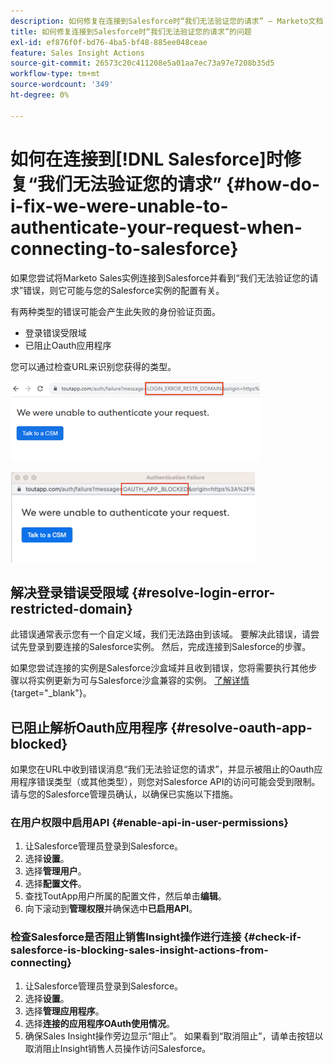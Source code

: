 ```yaml
---
description: 如何修复在连接到Salesforce时“我们无法验证您的请求” — Marketo文档 — 产品文档
title: 如何修复连接到Salesforce时“我们无法验证您的请求”的问题
exl-id: ef876f0f-bd76-4ba5-bf48-885ee048ceae
feature: Sales Insight Actions
source-git-commit: 26573c20c411208e5a01aa7ec73a97e7208b35d5
workflow-type: tm+mt
source-wordcount: '349'
ht-degree: 0%

---
```


# 如何在连接到[!DNL Salesforce]时修复“我们无法验证您的请求” {#how-do-i-fix-we-were-unable-to-authenticate-your-request-when-connecting-to-salesforce}

如果您尝试将Marketo Sales实例连接到Salesforce并看到“我们无法验证您的请求”错误，则它可能与您的Salesforce实例的配置有关。

有两种类型的错误可能会产生此失败的身份验证页面。

* 登录错误受限域
* 已阻止Oauth应用程序

您可以通过检查URL来识别您获得的类型。

![](assets/how-do-i-fix-we-were-unable-to-authenticate-1.png)

![](assets/how-do-i-fix-we-were-unable-to-authenticate-2.png)

## 解决登录错误受限域 {#resolve-login-error-restricted-domain}

此错误通常表示您有一个自定义域，我们无法路由到该域。 要解决此错误，请尝试先登录到要连接的Salesforce实例。 然后，完成连接到Salesforce的步骤。

如果您尝试连接的实例是Salesforce沙盒域并且收到错误，您将需要执行其他步骤以将实例更新为可与Salesforce沙盒兼容的实例。 [了解详情](/help/marketo/product-docs/marketo-sales-insight/actions/crm/salesforce-integration/set-up-a-sales-insight-actions-sandbox.md){target="_blank"}。

## 已阻止解析Oauth应用程序 {#resolve-oauth-app-blocked}

如果您在URL中收到错误消息“我们无法验证您的请求”，并显示被阻止的Oauth应用程序错误类型（或其他类型），则您对Salesforce API的访问可能会受到限制。 请与您的Salesforce管理员确认，以确保已实施以下措施。

### 在用户权限中启用API {#enable-api-in-user-permissions}

1. 让Salesforce管理员登录到Salesforce。
1. 选择&#x200B;**设置**。
1. 选择&#x200B;**管理用户**。
1. 选择&#x200B;**配置文件**。
1. 查找ToutApp用户所属的配置文件，然后单击&#x200B;**编辑**。
1. 向下滚动到&#x200B;**管理权限**&#x200B;并确保选中&#x200B;**已启用API**。

### 检查Salesforce是否阻止销售Insight操作进行连接 {#check-if-salesforce-is-blocking-sales-insight-actions-from-connecting}

1. 让Salesforce管理员登录到Salesforce。
1. 选择&#x200B;**设置**。
1. 选择&#x200B;**管理应用程序**。
1. 选择&#x200B;**连接的应用程序OAuth使用情况**。
1. 确保Sales Insight操作旁边显示“阻止”。 如果看到“取消阻止”，请单击按钮以取消阻止Insight销售人员操作访问Salesforce。

